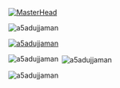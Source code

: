 [![MasterHead](https://media.licdn.com/dms/image/C4E12AQH625dFU-rSAA/article-cover_image-shrink_720_1280/0/1618207402988?e=2147483647&v=beta&t=F4ZfQMFj0yYYo9WJiTo2bajDtJabFfvzAdeiv2qbQ3M)](https://rishavchanda.io)

<p align="left"> <img src="https://komarev.com/ghpvc/?username=a5adujjaman&label=Profile%20views&color=0e75b6&style=flat" alt="a5adujjaman" /> </p>

<p align="left"> <a href="https://twitter.com/a5adujjaman" target="blank"><img src="https://img.shields.io/twitter/follow/a5adujjaman?logo=twitter&style=for-the-badge" alt="a5adujjaman" /></a> </p>

<p><img align="left" src="https://github-readme-stats.vercel.app/api/top-langs?username=a5adujjaman&show_icons=true&locale=en&layout=compact" alt="a5adujjaman" /></p>

<p>&nbsp;<img align="center" src="https://github-readme-stats.vercel.app/api?username=a5adujjaman&show_icons=true&locale=en" alt="a5adujjaman" /></p>

<p><img align="center" src="https://github-readme-streak-stats.herokuapp.com/?user=a5adujjaman&" alt="a5adujjaman" /></p>
